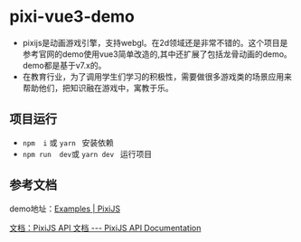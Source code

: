 # pixi-vue3-demo

- pixijs是动画游戏引擎，支持webgl。在2d领域还是非常不错的。这个项目是参考官网的demo使用vue3简单改造的,其中还扩展了包括龙骨动画的demo。demo都是基于v7.x的。
- 在教育行业，为了调用学生们学习的积极性，需要做很多游戏类的场景应用来帮助他们，把知识融在游戏中，寓教于乐。

## 项目运行

- `npm  i` 或 `yarn ` 安装依赖
- `npm run  dev`或 `yarn dev ` 运行项目

## 参考文档

demo地址：[Examples | PixiJS](https://pixijs.com/7.x/examples)

[文档：](https://pixijs.download/v7.x/docs/index.html)[PixiJS API 文档 --- PixiJS API Documentation](https://pixijs.download/v7.x/docs/index.html)
